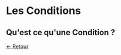 # Les Conditions

## Qu'est ce qu'une Condition ?

[<- Retour][l]

[l]:https://github.com/Chakyu23/Shell/blob/main/README.md
